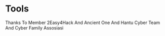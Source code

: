 # Tools
Thanks To Member 2Easy4Hack And Ancient One And Hantu Cyber Team And Cyber Family Assosiasi
